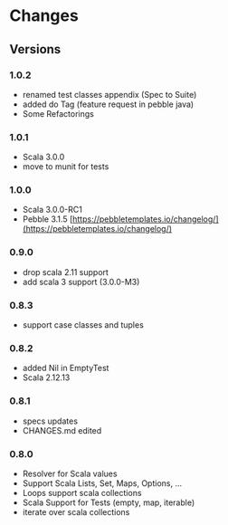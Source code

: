 # Changes #

## Versions

### 1.0.2
* renamed test classes appendix (Spec to Suite)
* added do Tag (feature request in pebble java)
* Some Refactorings

### 1.0.1
* Scala 3.0.0
* move to munit for tests

### 1.0.0
* Scala 3.0.0-RC1
* Pebble 3.1.5 [https://pebbletemplates.io/changelog/](https://pebbletemplates.io/changelog/)

### 0.9.0
* drop scala 2.11 support
* add scala 3 support (3.0.0-M3)

### 0.8.3
* support case classes and tuples

### 0.8.2
* added Nil in EmptyTest
* Scala 2.12.13

### 0.8.1
* specs updates
* CHANGES.md edited

### 0.8.0
* Resolver for Scala values
* Support Scala Lists, Set, Maps, Options, ...
* Loops support scala collections
* Scala Support for Tests (empty, map, iterable)
* iterate over scala collections
